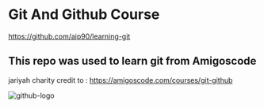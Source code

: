 # Git And Github Course

https://github.com/aip90/learning-git

## This repo was used to learn git from Amigoscode

jariyah charity credit to :
https://amigoscode.com/courses/git-github


![github-logo](https://user-images.githubusercontent.com/110025297/181060327-10b579fd-34ab-403a-a35f-9e29bfa6f25c.png)
